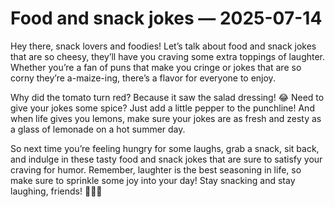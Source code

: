 # Food and snack jokes — 2025-07-14

Hey there, snack lovers and foodies! Let’s talk about food and snack jokes that are so cheesy, they’ll have you craving some extra toppings of laughter. Whether you’re a fan of puns that make you cringe or jokes that are so corny they’re a-maize-ing, there’s a flavor for everyone to enjoy. 

Why did the tomato turn red? Because it saw the salad dressing! 😂 Need to give your jokes some spice? Just add a little pepper to the punchline! And when life gives you lemons, make sure your jokes are as fresh and zesty as a glass of lemonade on a hot summer day. 

So next time you’re feeling hungry for some laughs, grab a snack, sit back, and indulge in these tasty food and snack jokes that are sure to satisfy your craving for humor. Remember, laughter is the best seasoning in life, so make sure to sprinkle some joy into your day! Stay snacking and stay laughing, friends! 🍔🍟🍕